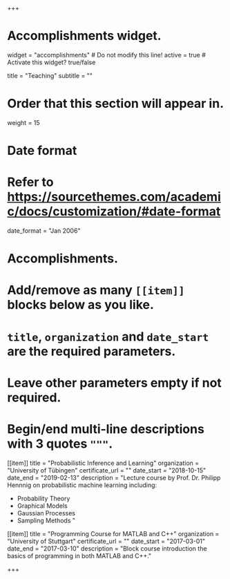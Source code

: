 +++
# Accomplishments widget.
widget = "accomplishments"  # Do not modify this line!
active = true  # Activate this widget? true/false

title = "Teaching"
subtitle = ""

# Order that this section will appear in.
weight = 15

# Date format
#   Refer to https://sourcethemes.com/academic/docs/customization/#date-format
date_format = "Jan 2006"

# Accomplishments.
#   Add/remove as many `[[item]]` blocks below as you like.
#   `title`, `organization` and `date_start` are the required parameters.
#   Leave other parameters empty if not required.
#   Begin/end multi-line descriptions with 3 quotes `"""`.

[[item]]
  title = "Probabilistic Inference and Learning"
  organization = "University of Tübingen"
  certificate_url = ""
  date_start = "2018-10-15"
  date_end = "2019-02-13"
  description = "Lecture course by Prof. Dr. Philipp Hennnig on probabilistic
machine learning including:
- Probability Theory
- Graphical Models
- Gaussian Processes
- Sampling Methods
"

[[item]]
  title = "Programming Course for MATLAB and C++"
  organization = "University of Stuttgart"
  certificate_url = ""
  date_start = "2017-03-01"
  date_end = "2017-03-10"
  description = "Block course introduction the basics of programming in both MATLAB and C++."

+++
